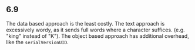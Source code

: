 ## 6.9
The data based approach is the least costly.
The text approach is excessively wordy, as it sends full words where a character suffices. (e.g. "king" instead of "K").
The object based approach has additional overhead, like the `serialVersionUID`.
